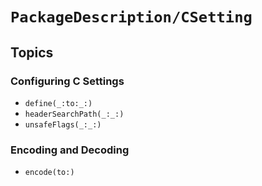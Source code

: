 # ``PackageDescription/CSetting``

## Topics

### Configuring C Settings

- ``define(_:to:_:)``
- ``headerSearchPath(_:_:)``
- ``unsafeFlags(_:_:)``

### Encoding and Decoding

- ``encode(to:)``
